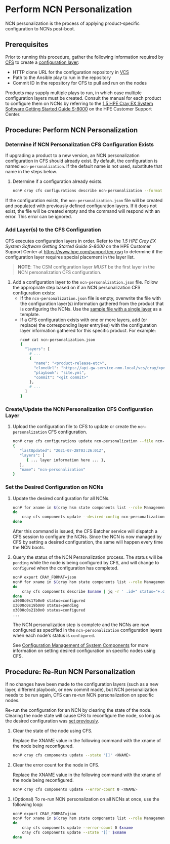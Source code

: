 # Perform NCN Personalization

NCN personalization is the process of applying product-specific configuration
to NCNs post-boot.

## Prerequisites

Prior to running this procedure, gather the following
information required by [CFS](../configuration_management/Configuration_Management.md)
to create a [configuration layer](../configuration_management/Configuration_Layers.md):

* HTTP clone URL for the configuration repository in [VCS](../configuration_management/Version_Control_Service_VCS.md)
* Path to the Ansible play to run in the repository
* Commit ID in the repository for CFS to pull and run on the nodes

Products may supply multiple plays to run, in which case multiple configuration
layers must be created. Consult the manual for each product to configure them on
NCNs by referring to the [1.5 HPE Cray EX System Software Getting Started Guide
S-8000](https://www.hpe.com/support/ex-gsg) on the HPE Customer Support Center.

## Procedure: Perform NCN Personalization

<a name="ncn_personalization_determine_existence"></a>
### Determine if NCN Personalization CFS Configuration Exists

If upgrading a product to a new version, an NCN personalization configuration in
CFS should already exist. By default, the configuration is named
`ncn-personalization`. If the default name is not used, substitute that name in
the steps below.

1. Determine if a configuration already exists.
   ```bash
   ncn# cray cfs configurations describe ncn-personalization --format json > ncn-personalization.json
   ```

If the configuration exists, the `ncn-personalization.json` file will be
created and populated with previously defined configuration layers. If it does
not exist, the file will be created empty and the command will respond with an
error. This error can be ignored.

<a name="ncn_personalization_add_layer"></a>
### Add Layer(s) to the CFS Configuration

CFS executes configuration layers in order. Refer to the _1.5 HPE Cray EX
System Software Getting Started Guide S-8000_ on the HPE Customer Support
Center at https://www.hpe.com/support/ex-gsg to determine if the
configuration layer requires special placement in the layer list.

> **NOTE**: The CSM configuration layer _MUST_ be the first layer in the
> NCN personalization CFS configuration.

1. Add a configuration layer to the `ncn-personalization.json` file. Follow the
   appropriate step based on if an NCN personalization CFS configuration exists:
   * If the `ncn-personalization.json` file is empty, overwrite the file with
     the configuration layer(s) information gathered from the product that is
     configuring the NCNs. Use the [sample file with a single layer](../configuration_management/Configuration_Layers.md#configuration_layer_example_configuration_single)
     as a template.
   * If a CFS configuration exists with one or more layers, add (or replace)
     the corresponding layer entry(ies) with the configuration layer
     information gathered for this specific product. For example:
        ```bash
        ncn# cat ncn-personalization.json
        {
          "layers": [
            # ...
            {
              "name": "<product-release-etc>",
              "cloneUrl": "https://api-gw-service-nmn.local/vcs/cray/<product>-config-management.git",
              "playbook": "site.yml",
              "commit": "<git commit>"
            },
            # ... 
          ]
        }
        ```

<a name="ncn_personalization_update_cfs_configuration"></a>
### Create/Update the NCN Personalization CFS Configuration Layer

1. Upload the configuration file to CFS to update or create the
   `ncn-personalization` CFS configuration.
   ```bash
   ncn# cray cfs configurations update ncn-personalization --file ncn-personalization.json --format json
   {
      "lastUpdated": "2021-07-28T03:26:01Z",
      "layers": [
         { ... layer information here ... },
      ],
      "name": "ncn-personalization"
   }
   ```

<a name="ncn_personalization_set_component_config"></a>
### Set the Desired Configuration on NCNs

1. Update the desired configuration for all NCNs.

   ```bash
   ncn# for xname in $(cray hsm state components list --role Management --format json | jq -r .Components[].ID)
   do
       cray cfs components update --desired-config ncn-personalization --enabled true --format json $xname
   done
   ```
   After this command is issued, the CFS Batcher service will dispatch a CFS
   session to configure the NCNs. Since the NCN is now managed by CFS by setting
   a desired configuration, the same will happen every time the NCN boots.

1. Query the status of the NCN Personalization process. The status will be
   `pending` while the node is being configured by CFS, and will change to
   `configured` when the configuration has completed.

   ```bash
   ncn# export CRAY_FORMAT=json
   ncn# for xname in $(cray hsm state components list --role Management | jq -r .Components[].ID)
   do
       cray cfs components describe $xname | jq -r ' .id+" status="+.configurationStatus'
   done
   x3000c0s17b0n0 status=configured
   x3000c0s19b0n0 status=pending
   x3000c0s21b0n0 status=configured
   ...
   ```

   The NCN personalization step is complete and the NCNs are now configured as
   specified in the `ncn-personalization` configuration layers when each node's
   status is `configured`.

   See [Configuration Management of System Components](../configuration_management/Configuration_Management_of_System_Components.md)
   for more information on setting desired configuration on specific nodes using
   CFS.

<a name="rerun_ncn_personalization"></a>
## Procedure: Re-Run NCN Personalization

If no changes have been made to the configuration layers (such as a new layer,
different playbook, or new commit made), but NCN personalization needs to be
run again, CFS can re-run NCN personalization on specific nodes.

Re-run the configuration for an NCN by clearing the state of the node. Clearing
the node state will cause CFS to reconfigure the node, so long as the desired
configuration was [set previously](#ncn_personalization_set_component_config).

1. Clear the state of the node using CFS.

   Replace the XNAME value in the following command with the xname of the node
   being reconfigured.

   ```bash
   ncn# cray cfs components update --state '[]' <XNAME>
   ```

1. Clear the error count for the node in CFS.

   Replace the XNAME value in the following command with the xname of the node
   being reconfigured.
   ```bash
   ncn# cray cfs components update --error-count 0 <XNAME>
   ```

1. (Optional) To re-run NCN personalization on all NCNs at once, use the
   following loop:
   ```bash
   ncn# export CRAY_FORMAT=json
   ncn# for xname in $(cray hsm state components list --role Management | jq -r .Components[].ID)
   do
       cray cfs components update --error-count 0 $xname
       cray cfs components update --state '[]' $xname
   done
   ```
